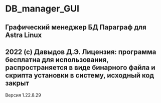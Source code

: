 # DB_manager_GUI
Графический менеджер БД Параграф для Astra Linux
-----------
2022 (с) Давыдов Д.Э.
Лицензия: программа бесплатна для использования, распространяется в виде бинарного файла и скрипта установки в систему, исходный код закрыт
-----------
Версия 1.22.8.29
